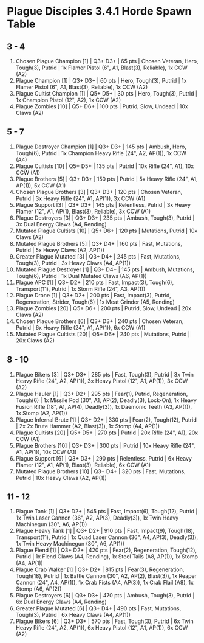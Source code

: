 # Plague Disciples 3.4.1 Horde Spawn Table

## 3 - 4

1. Chosen Plague Champion [1] | Q3+ D3+ | 65 pts | Chosen Veteran, Hero, Tough(3), Putrid | 1x Flamer Pistol (6", A1, Blast(3), Reliable), 1x CCW (A2)
1. Plague Champion [1] | Q3+ D3+ | 60 pts | Hero, Tough(3), Putrid | 1x Flamer Pistol (6", A1, Blast(3), Reliable), 1x CCW (A2)
1. Plague Cultist Champion [1] | Q5+ D5+ | 30 pts | Hero, Tough(3), Putrid | 1x Champion Pistol (12", A2), 1x CCW (A2)
1. Plague Zombies [10] | Q5+ D6+ | 100 pts | Putrid, Slow, Undead | 10x Claws (A2)

## 5 - 7

1. Plague Destroyer Champion [1] | Q3+ D3+ | 145 pts | Ambush, Hero, Tough(6), Putrid | 1x Champion Heavy Rifle (24", A2, AP(1)), 1x CCW (A4)
1. Plague Cultists [10] | Q5+ D5+ | 135 pts | Putrid | 10x Rifle (24", A1), 10x CCW (A1)
1. Plague Brothers [5] | Q3+ D3+ | 150 pts | Putrid | 5x Heavy Rifle (24", A1, AP(1)), 5x CCW (A1)
1. Chosen Plague Brothers [3] | Q3+ D3+ | 120 pts | Chosen Veteran, Putrid | 3x Heavy Rifle (24", A1, AP(1)), 3x CCW (A1)
1. Plague Support [3] | Q3+ D3+ | 145 pts | Relentless, Putrid | 3x Heavy Flamer (12", A1, AP(1), Blast(3), Reliable), 3x CCW (A1)
1. Plague Destroyers [3] | Q3+ D3+ | 235 pts | Ambush, Tough(3), Putrid | 3x Dual Energy Claws (A4, Rending)
1. Mutated Plague Cultists [10] | Q5+ D6+ | 120 pts | Mutations, Putrid | 10x Claws (A2)
1. Mutated Plague Brothers [5] | Q3+ D4+ | 160 pts | Fast, Mutations, Putrid | 5x Heavy Claws (A2, AP(1))
1. Greater Plague Mutated [3] | Q3+ D4+ | 245 pts | Fast, Mutations, Tough(3), Putrid | 3x Heavy Claws (A4, AP(1))
1. Mutated Plague Destroyer [1] | Q3+ D4+ | 145 pts | Ambush, Mutations, Tough(6), Putrid | 1x Dual Mutated Claws (A6, AP(1))
1. Plague APC [1] | Q3+ D2+ | 210 pts | Fast, Impact(3), Tough(6), Transport(11), Putrid | 1x Storm Rifle (24", A3, AP(1))
1. Plague Drone [1] | Q3+ D2+ | 200 pts | Fast, Impact(3), Putrid, Regeneration, Strider, Tough(6) | 1x Meat Grinder (A5, Rending)
1. Plague Zombies [20] | Q5+ D6+ | 200 pts | Putrid, Slow, Undead | 20x Claws (A2)
1. Chosen Plague Brothers [6] | Q3+ D3+ | 240 pts | Chosen Veteran, Putrid | 6x Heavy Rifle (24", A1, AP(1)), 6x CCW (A1)
1. Mutated Plague Cultists [20] | Q5+ D6+ | 240 pts | Mutations, Putrid | 20x Claws (A2)

## 8 - 10

1. Plague Bikers [3] | Q3+ D3+ | 285 pts | Fast, Tough(3), Putrid | 3x Twin Heavy Rifle (24", A2, AP(1)), 3x Heavy Pistol (12", A1, AP(1)), 3x CCW (A2)
1. Plague Hauler [1] | Q3+ D2+ | 295 pts | Fear(1), Putrid, Regeneration, Tough(6) | 1x Missile Pod (30", A1, AP(2), Deadly(3), Lock-On), 1x Heavy Fusion Rifle (18", A1, AP(4), Deadly(3)), 1x Daemonic Teeth (A3, AP(1)), 1x Stomp (A2, AP(1))
1. Plague Infernal Brute [1] | Q3+ D2+ | 330 pts | Fear(2), Tough(12), Putrid | 2x 2x Brute Hammer (A2, Blast(3)), 1x Stomp (A4, AP(1))
1. Plague Cultists [20] | Q5+ D5+ | 270 pts | Putrid | 20x Rifle (24", A1), 20x CCW (A1)
1. Plague Brothers [10] | Q3+ D3+ | 300 pts | Putrid | 10x Heavy Rifle (24", A1, AP(1)), 10x CCW (A1)
1. Plague Support [6] | Q3+ D3+ | 290 pts | Relentless, Putrid | 6x Heavy Flamer (12", A1, AP(1), Blast(3), Reliable), 6x CCW (A1)
1. Mutated Plague Brothers [10] | Q3+ D4+ | 320 pts | Fast, Mutations, Putrid | 10x Heavy Claws (A2, AP(1))

## 11 - 12

1. Plague Tank [1] | Q3+ D2+ | 545 pts | Fast, Impact(6), Tough(12), Putrid | 1x Twin Laser Cannon (36", A2, AP(3), Deadly(3)), 1x Twin Heavy Machinegun (30", A6, AP(1))
1. Plague Heavy Tank [1] | Q3+ D2+ | 910 pts | Fast, Impact(9), Tough(18), Transport(11), Putrid | 1x Quad Laser Cannon (36", A4, AP(3), Deadly(3)), 1x Twin Heavy Machinegun (30", A6, AP(1))
1. Plague Fiend [1] | Q3+ D2+ | 420 pts | Fear(2), Regeneration, Tough(12), Putrid | 1x Fiend Claws (A4, Rending), 1x Steel Tails (A8, AP(1)), 1x Stomp (A4, AP(1))
1. Plague Crab Walker [1] | Q3+ D2+ | 815 pts | Fear(3), Regeneration, Tough(18), Putrid | 1x Battle Cannon (30", A2, AP(2), Blast(3)), 1x Reaper Cannon (24", A4, AP(1)), 1x Crab Fists (A4, AP(3)), 1x Crab Flail (A8), 1x Stomp (A6, AP(2))
1. Plague Destroyers [6] | Q3+ D3+ | 470 pts | Ambush, Tough(3), Putrid | 6x Dual Energy Claws (A4, Rending)
1. Greater Plague Mutated [6] | Q3+ D4+ | 490 pts | Fast, Mutations, Tough(3), Putrid | 6x Heavy Claws (A4, AP(1))
1. Plague Bikers [6] | Q3+ D3+ | 570 pts | Fast, Tough(3), Putrid | 6x Twin Heavy Rifle (24", A2, AP(1)), 6x Heavy Pistol (12", A1, AP(1)), 6x CCW (A2)
